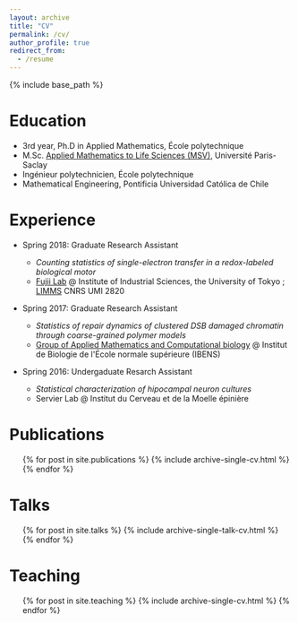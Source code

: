 ```yaml
---
layout: archive
title: "CV"
permalink: /cv/
author_profile: true
redirect_from:
  - /resume
---
```


{% include base_path %}

Education
======
* 3rd year, Ph.D in Applied Mathematics, École polytechnique
* M.Sc. [Applied Mathematics to Life Sciences (MSV)](https://sites.google.com/view/m2-msv/accueil), Université Paris-Saclay
* Ingénieur polytechnicien, École polytechnique
* Mathematical Engineering, Pontificia Universidad Católica de Chile

Experience
======
* Spring 2018: Graduate Research Assistant
  * *Counting statistics of single-electron transfer in a redox-labeled biological motor*
  * [Fujii Lab](http://www.microfluidics.iis.u-tokyo.ac.jp/) @ Institute of Industrial Sciences, the University of Tokyo ; [LIMMS](https://limmshp.iis.u-tokyo.ac.jp/) CNRS UMI 2820 

* Spring 2017: Graduate Research Assistant
  * *Statistics of repair dynamics of clustered DSB damaged chromatin through coarse-grained polymer models*
  * [Group of Applied Mathematics and Computational biology](https://www.ibens.ens.fr/spip.php?rubrique40) @ Institut de Biologie de l'École normale supérieure (IBENS)

* Spring 2016: Undergaduate Resarch Assistant
  * *Statistical characterization of hipocampal neuron cultures*
  * Servier Lab @ Institut du Cerveau et de la Moelle épinière


Publications
======
  <ul>{% for post in site.publications %}
    {% include archive-single-cv.html %}
  {% endfor %}</ul>
  
Talks
======
  <ul>{% for post in site.talks %}
    {% include archive-single-talk-cv.html %}
  {% endfor %}</ul>
  
Teaching
======
  <ul>{% for post in site.teaching %}
    {% include archive-single-cv.html %}
  {% endfor %}</ul>
  
